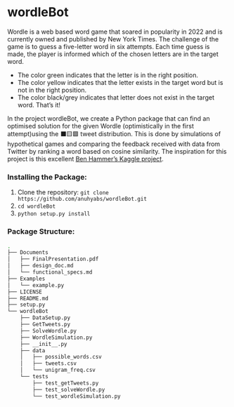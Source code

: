 # wordleBot

Wordle is a web based word game that soared in popularity in 2022 and is currently owned and published by New York Times.
The challenge of the game is to guess a five-letter word in six attempts.
Each time guess is made, the player is informed which of the chosen letters are in the target word.
- The color green indicates that the letter is in the right position.
- The color yellow indicates that the letter exists in the target word but is not in the right position.
- The color black/grey indicates that letter does not exist in the target word.
That’s it!

In the project wordleBot, we create a Python package that can find an optimised solution for the given Wordle (optimistically in the first attempt)using the ⬛🟨🟩 tweet distribution.
This is done by simulations of hypothetical games and comparing the feedback received with data from Twitter by ranking a word based on cosine similarity. 
The inspiration for this project is this excellent [Ben Hammer’s Kaggle project](https://www.kaggle.com/benhamner/wordle-1-6).

### Installing the Package:

1. Clone the repository: ```git clone https://github.com/anuhyabs/wordleBot.git```
2. ```cd wordleBot```
3. ```python setup.py install```

### Package Structure:

```bash
.
├── Documents
│   ├── FinalPresentation.pdf
│   ├── design_doc.md
│   └── functional_specs.md
├── Examples
│   └── example.py
├── LICENSE
├── README.md
├── setup.py
└── wordleBot
    ├── DataSetup.py
    ├── GetTweets.py
    ├── SolveWordle.py
    ├── WordleSimulation.py
    ├── __init__.py
    ├── data
    │   ├── possible_words.csv
    │   ├── tweets.csv
    │   └── unigram_freq.csv
    └── tests
        ├── test_getTweets.py
        ├── test_solveWordle.py
        └── test_wordleSimulation.py
 ```

